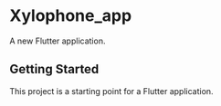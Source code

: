 # Xylophone_app

A new Flutter application.

## Getting Started

This project is a starting point for a Flutter application.


